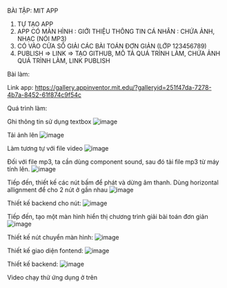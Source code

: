 BÀI TẬP: MIT APP
1. TỰ TẠO APP
2. APP CÓ MÀN HÌNH : GIỚI THIỆU THÔNG TIN CÁ NHÂN : CHỨA ẢNH, NHẠC (NÓI MP3)
3. CÓ VÀO CỬA SỔ GIẢI CÁC BÀI TOÁN ĐƠN GIẢN (LỚP 123456789)
4. PUBLISH => LINK => TẠO GITHUB, MÔ TẢ QUÁ TRÌNH LÀM, CHỨA ẢNH QUÁ TRÌNH LÀM, LINK PUBLISH

Bài làm:

Link app: https://gallery.appinventor.mit.edu/?galleryid=251f47da-7278-4b7a-8452-61f874c9f54c

Quá trình làm:

Ghi thông tin sử dụng textbox
![image](https://github.com/user-attachments/assets/20f6233a-2471-47e8-859e-29a38bdec88b)

Tải ảnh lên
![image](https://github.com/user-attachments/assets/7f8fff7c-f56c-4249-a348-2ac818bfa14f)

Làm tương tự với file video
![image](https://github.com/user-attachments/assets/53caf0f6-a8bf-4c79-86fd-9b3147b9e7c5)

Đối với file mp3, ta cần dùng component sound, sau đó tải file mp3 từ máy tính lên.
![image](https://github.com/user-attachments/assets/74787b61-7e12-4967-9398-a7d29e26032a)

Tiếp đến, thiết kế các nút bấm để phát và dừng âm thanh. Dùng horizontal allignment để cho 2 nút ở gần nhau
![image](https://github.com/user-attachments/assets/fbf5941b-4126-47fa-a701-5b5e3b4afc4a)

Thiết kế backend cho nút:
![image](https://github.com/user-attachments/assets/14aba8bb-4de2-421d-8b9f-292083c46cc1)

Tiếp đến, tạo một màn hình hiển thị chương trình giải bài toán đơn giản
![image](https://github.com/user-attachments/assets/9fc17444-b178-4751-9aee-5d28a96fd263)

Thiết kế nút chuyển màn hình:
![image](https://github.com/user-attachments/assets/9db90900-a7f6-43ac-b416-1d407ea5c76d)

Thiết kế giao diện fontend:
![image](https://github.com/user-attachments/assets/e61dc44b-a5c2-4923-a26c-c3db780c8be6)

Thiết kế backend:
![image](https://github.com/user-attachments/assets/2b2df622-f820-4689-9f14-761413eec69f)

Video chạy thử ứng dụng ở trên

